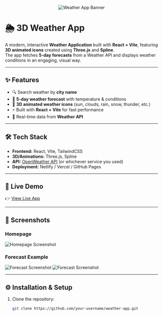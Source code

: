 <p align="center">
  <img src="![Forecast Screenshot](https://raw.githubusercontent.com/AbdallahOdeh2/weather-app/main/public/assets/weather-3.png)
" alt="Weather App Banner" width="800"/>
</p>

# 🌦️ 3D Weather App

A modern, interactive **Weather Application** built with **React + Vite**, featuring **3D animated icons** created using **Three.js** and **Spline**.  
The app fetches **5-day forecasts** from a Weather API and displays weather conditions in an engaging, visual way.

---

## ✨ Features
- 🔍 Search weather by **city name**
- 📅 **5-day weather forecast** with temperature & conditions
- 🎨 **3D animated weather icons** (sun, clouds, rain, snow, thunder, etc.)
- ⚡ Built with **React + Vite** for fast performance
- 🔄 Real-time data from **Weather API**

---

## 🛠️ Tech Stack
- **Frontend:** React, Vite, TailwindCSS  
- **3D/Animations:** Three.js, Spline  
- **API:** [OpenWeather API](https://openweathermap.org/) (or whichever service you used)  
- **Deployment:** Netlify / Vercel / GitHub Pages  

---

## 🚀 Live Demo
👉 [View Live App](https://appweather159.netlify.app/)  

---

## 📸 Screenshots

### Homepage
![Homepage Screenshot](assets/weather-2.png)

### Forecast Example
![Forecast Screenshot](assets/weather-3.png)
![Forecast Screenshot](assets/weather-4.png)


---

## ⚙️ Installation & Setup
1. Clone the repository:
   ```bash
   git clone https://github.com/your-username/weather-app.git
